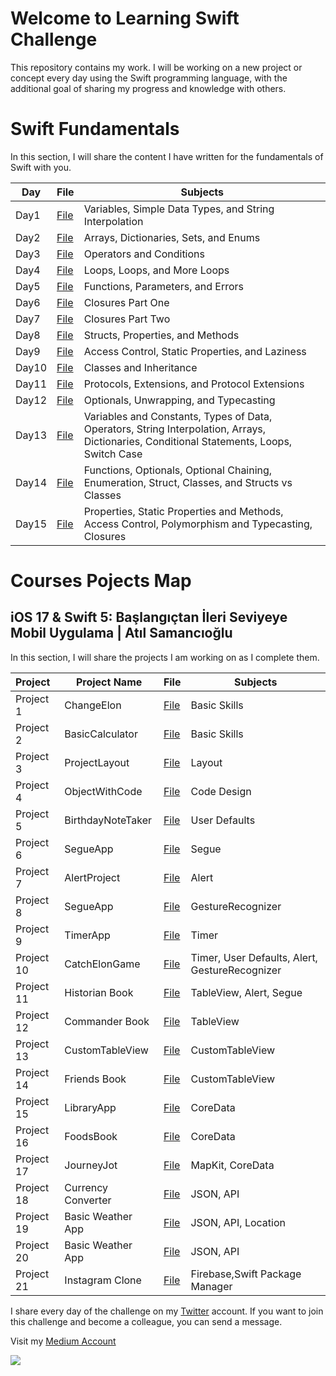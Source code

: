  <!--
# Current Challenge 1/100 - 29.09.2023
-->
#  Welcome to Learning Swift Challenge 

This repository contains my work. I will be working on a new project or concept every day using the Swift programming language, with the additional goal of sharing my progress and knowledge with others.


# Swift Fundamentals
In this section, I will share the content I have written for the fundamentals of Swift with you.

| Day | File | Subjects |
| --- | ---- | -------- |
| Day1 | [File](https://tls.tc/VlfCm) | Variables, Simple Data Types, and String Interpolation|
| Day2 | [File](https://tls.tc/k7S9t) | Arrays, Dictionaries, Sets, and Enums |
| Day3 | [File](https://tls.tc/RbjNc) | Operators and Conditions |
| Day4 | [File](https://tls.tc/gCYhF) | Loops, Loops, and More Loops |
| Day5 | [File](https://tls.tc/lm7Rz) | Functions, Parameters, and Errors |
| Day6 | [File](https://tls.tc/a472B) | Closures Part One |
| Day7 | [File](https://tls.tc/lIOgf) | Closures Part Two |
| Day8 | [File](https://tls.tc/NVeN2) | Structs, Properties, and Methods |
| Day9 | [File](https://tls.tc/AEoid) | Access Control, Static Properties, and Laziness |
| Day10| [File](https://tls.tc/9n5Y7) | Classes and Inheritance |
| Day11| [File](https://tls.tc/y3eFb) | Protocols, Extensions, and Protocol Extensions |
| Day12| [File](https://tls.tc/U6ooT) | Optionals, Unwrapping, and Typecasting |
| Day13| [File](https://tls.tc/VTK68) | Variables and Constants, Types of Data, Operators, String Interpolation, Arrays, Dictionaries, Conditional Statements, Loops, Switch Case |
| Day14| [File](https://tls.tc/aZIOo) | Functions, Optionals, Optional Chaining, Enumeration, Struct, Classes, and Structs vs Classes |
| Day15| [File](https://tls.tc/pviai) | Properties, Static Properties and Methods, Access Control, Polymorphism and Typecasting, Closures |






# Courses Pojects Map
## iOS 17 & Swift 5: Başlangıçtan İleri Seviyeye Mobil Uygulama | Atıl Samancıoğlu


In this section, I will share the projects I am working on as I complete them.

| Project   | Project Name       | File                                                                                                      | Subjects     |  
|:----------|--------------------|-----------------------------------------------------------------------------------------------------------|--------------|
| Project 1 | ChangeElon         | [File](https://github.com/ahmettunahanbekdas/100DaysOfSwift/tree/main/Project%202-%20ChangeElon)          | Basic Skills |
| Project 2 | BasicCalculator    | [File](https://github.com/ahmettunahanbekdas/100DaysOfSwift/tree/main/Project%201-%20Calculator)          | Basic Skills |
| Project 3 | ProjectLayout      | [File](https://github.com/ahmettunahanbekdas/100DaysOfSwift/tree/main/Project%203-%20ProjectLayout)       | Layout       |
| Project 4 | ObjectWithCode     | [File](https://github.com/ahmettunahanbekdas/100DaysOfSwift/tree/main/Project%204-%20ObjectWithCode)      | Code Design  |
| Project 5 | BirthdayNoteTaker  | [File](https://github.com/ahmettunahanbekdas/100DaysOfSwift/tree/main/Project%205-%20BirthdayNoteTaker)   | User Defaults|
| Project 6 | SegueApp           | [File](https://github.com/ahmettunahanbekdas/100DaysOfSwift/tree/main/Project%206-%20SegueApp)            | Segue        |
| Project 7 | AlertProject       | [File](https://github.com/ahmettunahanbekdas/100DaysOfSwift/tree/main/Project%207-%20AlertProject)        | Alert        |
| Project 8 | SegueApp           | [File](https://github.com/ahmettunahanbekdas/100DaysOfSwift/tree/main/Project%208-%20GestureRecognizerApp)| GestureRecognizer|
| Project 9 | TimerApp           | [File](https://github.com/ahmettunahanbekdas/100DaysOfSwift/tree/main/Project%209-%20Timer%20Project)     | Timer |
| Project 10 | CatchElonGame     | [File](https://github.com/ahmettunahanbekdas/100DaysOfSwift/tree/main/Project%2010-%20CatchElon)          | Timer, User Defaults, Alert, GestureRecognizer|
| Project 11 | Historian Book           | [File](https://github.com/ahmettunahanbekdas/100DaysOfSwift/tree/main/Project%2011-%20HistorianBook%20)| TableView, Alert, Segue|
| Project 12 | Commander Book    | [File](https://github.com/ahmettunahanbekdas/100DaysOfSwift/tree/main/Project%2012-%20CommanderBook)| TableView|
| Project 13 | CustomTableView         | [File](https://github.com/ahmettunahanbekdas/100DaysOfSwift/tree/main/Project%2013-%20CustomTableView)| CustomTableView |
| Project 14 | Friends Book           | [File](https://github.com/ahmettunahanbekdas/100DaysOfSwift/tree/main/Project%2014-%20FriendsBook)| CustomTableView |
| Project 15 | LibraryApp          | [File](https://github.com/ahmettunahanbekdas/100DaysOfSwift/tree/main/Project%2015-%20LibraryApp)| CoreData |
| Project 16 | FoodsBook        | [File](https://github.com/ahmettunahanbekdas/100DaysOfSwift/tree/main/Project%2016-%20FoodsBook)| CoreData |
| Project 17 | JourneyJot        | [File](https://github.com/ahmettunahanbekdas/LearningSwift/tree/main/Project%2017-%20JourneyJot)| MapKit, CoreData |
| Project 18 | Currency Converter  | [File](https://github.com/ahmettunahanbekdas/LearningSwift/tree/main/Project%2018-%20CurrencyConverter)| JSON, API 
| Project 19 | Basic Weather App  | [File](https://github.com/ahmettunahanbekdas/LearningSwift/tree/main/Project%2019-%20BasicWeatherApp)| JSON, API, Location|
| Project 20 | Basic Weather App  | [File](https://github.com/ahmettunahanbekdas/LearningSwift/tree/main/Project%2020-%20APIexample)| JSON, API|
| Project 21 | Instagram Clone  | [File](https://github.com/ahmettunahanbekdas/LearningSwift/tree/main/Project%2021-%20BasicInstagramClone)| Firebase,Swift Package Manager|





I share every day of the challenge on my [Twitter](https://twitter.com/tunahanbekdass) account. If you want to join this challenge and become a colleague, you can send a message.

Visit my [Medium Account](https://medium.com/@tunahanbekdas) 

<img src="https://c.tenor.com/sWEUdV5LQdkAAAAC/yes-apple.gif">
